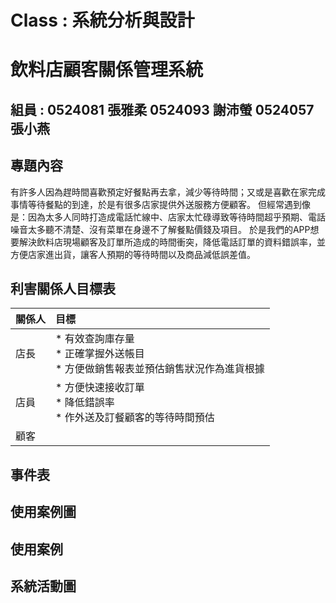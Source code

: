 # Class : 系統分析與設計
# 飲料店顧客關係管理系統
## 組員 : 0524081 張雅柔 0524093 謝沛螢 0524057 張小燕
## 專題內容

有許多人因為趕時間喜歡預定好餐點再去拿，減少等待時間；又或是喜歡在家完成事情等待餐點的到達，於是有很多店家提供外送服務方便顧客。
但經常遇到像是：因為太多人同時打造成電話忙線中、店家太忙碌導致等待時間超乎預期、電話噪音太多聽不清楚、沒有菜單在身邊不了解餐點價錢及項目。
於是我們的APP想要解決飲料店現場顧客及訂單所造成的時間衝突，降低電話訂單的資料錯誤率，並方便店家進出貨，讓客人預期的等待時間以及商品減低誤差值。

## 利害關係人目標表
| 關係人 | 目標 |
|:------ |:------|
| 店長 | *  有效查詢庫存量  <br />  *  正確掌握外送帳目  <br />  *  方便做銷售報表並預估銷售狀況作為進貨根據 |
| 店員 | *  方便快速接收訂單  <br />   *  降低錯誤率  <br />  *  作外送及訂餐顧客的等待時間預估 |
| 顧客 | 


## 事件表

## 使用案例圖

## 使用案例

## 系統活動圖
